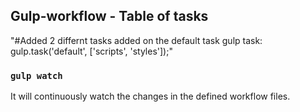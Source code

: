 ## Gulp-workflow - Table of tasks

"#Added 2 differnt tasks added on the default task gulp task: gulp.task('default', ['scripts', 'styles']);"

### `gulp watch`
It will continuously watch the changes in the defined workflow files.
